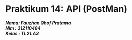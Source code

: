 # Praktikum 14: API (PostMan)

**_Nama: Fauzhan Qhof Pratama_** <br/>
**_Nim : 312110484_** <br/>
**_Kelas : TI.21.A3_** <br/>
